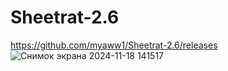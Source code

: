 # Sheetrat-2.6
https://github.com/myaww1/Sheetrat-2.6/releases
![Снимок экрана 2024-11-18 141517](https://github.com/user-attachments/assets/762ae3da-ab60-439b-824c-2ada514eda52)
